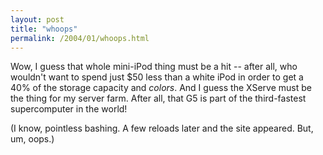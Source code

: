 ```yaml
---
layout: post
title: "whoops"
permalink: /2004/01/whoops.html
---
```


<p>Wow, I guess that whole mini-iPod thing must be a hit -- after all, who wouldn't want to spend just $50 less than a white iPod in order to get a 40% of the storage capacity and <em>colors</em>.  And I guess the XServe must be the thing for my server farm.  After all, that G5 is part of the third-fastest supercomputer in the world!</p>

<p>(I know, pointless bashing.  A few reloads later and the site appeared.  But, um, oops.)</p>


